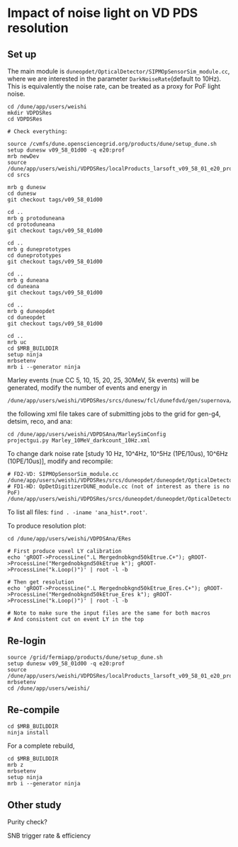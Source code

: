 # Impact of noise light on VD PDS resolution

## Set up

The main module is ```duneopdet/OpticalDetector/SIPMOpSensorSim_module.cc```, where we are interested in the parameter ```DarkNoiseRate```(default to 10Hz). This is equivalently the noise rate, can be treated as a proxy for PoF light noise.

```
cd /dune/app/users/weishi
mkdir VDPDSRes
cd VDPDSRes

# Check everything:

source /cvmfs/dune.opensciencegrid.org/products/dune/setup_dune.sh
setup dunesw v09_58_01d00 -q e20:prof
mrb newDev
source /dune/app/users/weishi/VDPDSRes/localProducts_larsoft_v09_58_01_e20_prof/setup
cd srcs

mrb g dunesw
cd dunesw
git checkout tags/v09_58_01d00

cd ..
mrb g protoduneana  
cd protoduneana
git checkout tags/v09_58_01d00

cd ..
mrb g duneprototypes  
cd duneprototypes
git checkout tags/v09_58_01d00

cd ..
mrb g duneana  
cd duneana
git checkout tags/v09_58_01d00

cd ..
mrb g duneopdet
cd duneopdet
git checkout tags/v09_58_01d00

cd ..
mrb uc
cd $MRB_BUILDDIR
setup ninja
mrbsetenv
mrb i --generator ninja
```

Marley events (nue CC 5, 10, 15, 20, 25, 30MeV, 5k events) will be generated, modify the number of events and energy in
```
/dune/app/users/weishi/VDPDSRes/srcs/dunesw/fcl/dunefdvd/gen/supernova/prodmarley_nue_mono10_dunevd10kt_1x8x14_3view_30deg.fcl
```

the following xml file takes care of submitting jobs to the grid for gen-g4, detsim, reco, and ana:
```
cd /dune/app/users/weishi/VDPDSAna/MarleySimConfig
projectgui.py Marley_10MeV_darkcount_10Hz.xml
```

To change dark noise rate [study 10 Hz, 10^4Hz, 10^5Hz (1PE/10us), 10^6Hz (10PE/10us)], modify and recompile:
```
# FD2-VD: SIPMOpSensorSim_module.cc
/dune/app/users/weishi/VDPDSRes/srcs/duneopdet/duneopdet/OpticalDetector/SIPMOpSensorSim.fcl
# FD1-HD: OpDetDigitizerDUNE_module.cc (not of interest as there is no PoF)
/dune/app/users/weishi/VDPDSRes/srcs/duneopdet/duneopdet/OpticalDetector/opticaldetectormodules_dune.fcl
```

To list all files: ```find . -iname 'ana_hist*.root'```.

To produce resolution plot:
```
cd /dune/app/users/weishi/VDPDSAna/ERes

# First produce voxel LY calibration
echo 'gROOT->ProcessLine(".L Mergednobkgnd50kEtrue.C+"); gROOT->ProcessLine("Mergednobkgnd50kEtrue k"); gROOT->ProcessLine("k.Loop()")' | root -l -b

# Then get resolution
echo 'gROOT->ProcessLine(".L Mergednobkgnd50kEtrue_Eres.C+"); gROOT->ProcessLine("Mergednobkgnd50kEtrue_Eres k"); gROOT->ProcessLine("k.Loop()")' | root -l -b

# Note to make sure the input files are the same for both macros
# And consistent cut on event LY in the top
```

## Re-login
```
source /grid/fermiapp/products/dune/setup_dune.sh
setup dunesw v09_58_01d00 -q e20:prof
source /dune/app/users/weishi/VDPDSRes/localProducts_larsoft_v09_58_01_e20_prof/setup
mrbsetenv
cd /dune/app/users/weishi/
```

## Re-compile

```
cd $MRB_BUILDDIR
ninja install
```

For a complete rebuild,
```
cd $MRB_BUILDDIR
mrb z
mrbsetenv
setup ninja
mrb i --generator ninja
```


## Other study

Purity check?

SNB trigger rate & efficiency
